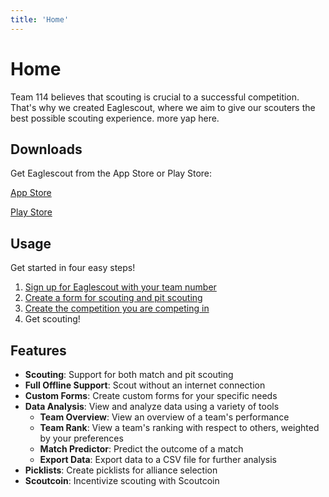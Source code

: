```yaml
---
title: 'Home'
---
```


# Home

Team 114 believes that scouting is crucial to a successful competition. That's why we created Eaglescout, where we aim to give our scouters the best possible scouting experience. more yap here.

## Downloads

Get Eaglescout from the App Store or Play Store:

[App Store](https://play.google.com/store/apps/details?id=com.eaglescout)

[Play Store](https://play.google.com/store/apps/details?id=com.eaglescout)

## Usage

Get started in four easy steps!

1. [Sign up for Eaglescout with your team number](getting-started)
2. [Create a form for scouting and pit scouting](forms)
3. [Create the competition you are competing in](competitions)
4. Get scouting!

## Features
- **Scouting**: Support for both match and pit scouting
- **Full Offline Support**: Scout without an internet connection
- **Custom Forms**: Create custom forms for your specific needs
- **Data Analysis**: View and analyze data using a variety of tools
  - **Team Overview**: View an overview of a team's performance
  - **Team Rank**: View a team's ranking with respect to others, weighted by your preferences
  - **Match Predictor**: Predict the outcome of a match
  - **Export Data**: Export data to a CSV file for further analysis
- **Picklists**: Create picklists for alliance selection
- **Scoutcoin**: Incentivize scouting with Scoutcoin
